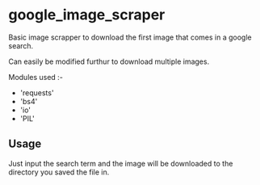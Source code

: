 # google_image_scraper

Basic image scrapper to download the first image that comes in a google search.

Can easily be modified furthur to download multiple images.

Modules used :-
* 'requests'
* 'bs4'
* 'io'
* 'PIL'

## Usage

Just input the search term and the image will be downloaded to the directory you saved the file in.